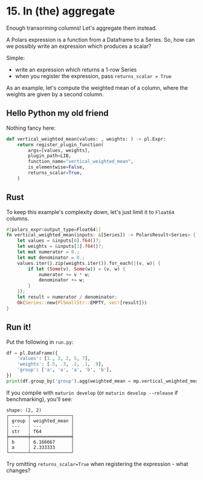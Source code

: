 # 15. In (the) aggregate

Enough transorming columns! Let's aggregate them instead.

A Polars expression is a function from a Dataframe to a Series. So,
how can we possibly write an expression which produces a scalar?

Simple:

- write an expression which returns a 1-row Series
- when you register the expression, pass `returns_scalar = True`

As an example, let's compute the weighted mean of a column, where
the weights are given by a second column.

## Hello Python my old friend

Nothing fancy here:

```python
def vertical_weighted_mean(values: , weights: ) -> pl.Expr:
    return register_plugin_function(
        args=[values, weights],
        plugin_path=LIB,
        function_name="vertical_weighted_mean",
        is_elementwise=False,
        returns_scalar=True,
    )
```

## Rust

To keep this example's complexity down, let's just limit it to `Float64` columns.

```rust
#[polars_expr(output_type=Float64)]
fn vertical_weighted_mean(inputs: &[Series]) -> PolarsResult<Series> {
    let values = &inputs[0].f64()?;
    let weights = &inputs[1].f64()?;
    let mut numerator = 0.;
    let mut denominator = 0.;
    values.iter().zip(weights.iter()).for_each(|(v, w)| {
        if let (Some(v), Some(w)) = (v, w) {
            numerator += v * w;
            denominator += w;
        }
    });
    let result = numerator / denominator;
    Ok(Series::new(PlSmallStr::EMPTY, vec![result]))
}
```

## Run it!

Put the following in `run.py`:

```python
df = pl.DataFrame({
    'values': [1., 3, 2, 5, 7],
    'weights': [.5, .3, .2, .1, .9],
    'group': ['a', 'a', 'a', 'b', 'b'],
})
print(df.group_by('group').agg(weighted_mean = mp.vertical_weighted_mean('values', 'weights')))
```

If you compile with `maturin develop` (or `maturin develop --release` if benchmarking), you'll see:

```
shape: (2, 2)
┌───────┬───────────────┐
│ group ┆ weighted_mean │
│ ---   ┆ ---           │
│ str   ┆ f64           │
╞═══════╪═══════════════╡
│ b     ┆ 6.166667      │
│ a     ┆ 2.333333      │
└───────┴───────────────┘
```

Try omitting `returns_scalar=True` when registering the expression - what changes?
